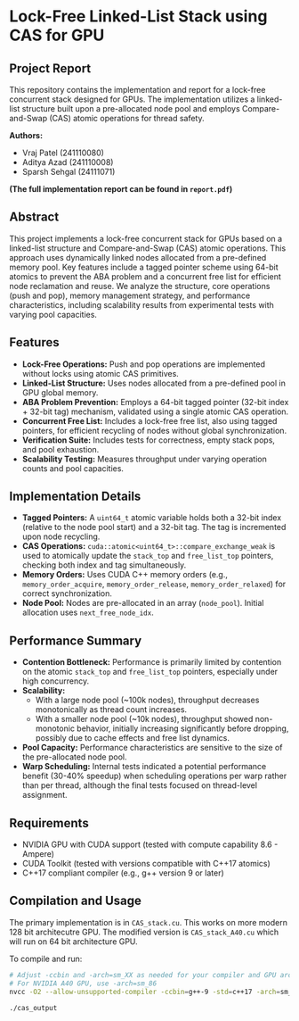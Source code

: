 # Lock-Free Linked-List Stack using CAS for GPU

## Project Report

This repository contains the implementation and report for a lock-free concurrent stack designed for GPUs. The implementation utilizes a linked-list structure built upon a pre-allocated node pool and employs Compare-and-Swap (CAS) atomic operations for thread safety.

**Authors:**
* Vraj Patel (241110080)
* Aditya Azad (241110008)
* Sparsh Sehgal (24111071)


**(The full implementation report can be found in `report.pdf`)**

## Abstract

This project implements a lock-free concurrent stack for GPUs based on a linked-list structure and Compare-and-Swap (CAS) atomic operations. This approach uses dynamically linked nodes allocated from a pre-defined memory pool. Key features include a tagged pointer scheme using 64-bit atomics to prevent the ABA problem and a concurrent free list for efficient node reclamation and reuse. We analyze the structure, core operations (push and pop), memory management strategy, and performance characteristics, including scalability results from experimental tests with varying pool capacities.

## Features

* **Lock-Free Operations:** Push and pop operations are implemented without locks using atomic CAS primitives.
* **Linked-List Structure:** Uses nodes allocated from a pre-defined pool in GPU global memory.
* **ABA Problem Prevention:** Employs a 64-bit tagged pointer (32-bit index + 32-bit tag) mechanism, validated using a single atomic CAS operation.
* **Concurrent Free List:** Includes a lock-free free list, also using tagged pointers, for efficient recycling of nodes without global synchronization.
* **Verification Suite:** Includes tests for correctness, empty stack pops, and pool exhaustion.
* **Scalability Testing:** Measures throughput under varying operation counts and pool capacities.

## Implementation Details

* **Tagged Pointers:** A `uint64_t` atomic variable holds both a 32-bit index (relative to the node pool start) and a 32-bit tag. The tag is incremented upon node recycling.
* **CAS Operations:** `cuda::atomic<uint64_t>::compare_exchange_weak` is used to atomically update the `stack_top` and `free_list_top` pointers, checking both index and tag simultaneously.
* **Memory Orders:** Uses CUDA C++ memory orders (e.g., `memory_order_acquire`, `memory_order_release`, `memory_order_relaxed`) for correct synchronization.
* **Node Pool:** Nodes are pre-allocated in an array (`node_pool`). Initial allocation uses `next_free_node_idx`.

## Performance Summary

* **Contention Bottleneck:** Performance is primarily limited by contention on the atomic `stack_top` and `free_list_top` pointers, especially under high concurrency.
* **Scalability:**
    * With a large node pool (\~100k nodes), throughput decreases monotonically as thread count increases.
    * With a smaller node pool (\~10k nodes), throughput showed non-monotonic behavior, initially increasing significantly before dropping, possibly due to cache effects and free list dynamics.
* **Pool Capacity:** Performance characteristics are sensitive to the size of the pre-allocated node pool.
* **Warp Scheduling:** Internal tests indicated a potential performance benefit (30-40% speedup) when scheduling operations per warp rather than per thread, although the final tests focused on thread-level assignment.

## Requirements

* NVIDIA GPU with CUDA support (tested with compute capability 8.6 - Ampere)
* CUDA Toolkit (tested with versions compatible with C++17 atomics)
* C++17 compliant compiler (e.g., g++ version 9 or later)

## Compilation and Usage

The primary implementation is in `CAS_stack.cu`. This works on more modern 128 bit architecutre GPU.
The modified version is `CAS_stack_A40.cu` which will run on 64 bit architecture GPU.

To compile and run:

```bash
# Adjust -ccbin and -arch=sm_XX as needed for your compiler and GPU architecture
# For NVIDIA A40 GPU, use -arch=sm_86
nvcc -O2 --allow-unsupported-compiler -ccbin=g++-9 -std=c++17 -arch=sm_86 -lineinfo -res-usage CAS_stack.cu -o cas_output

./cas_output

